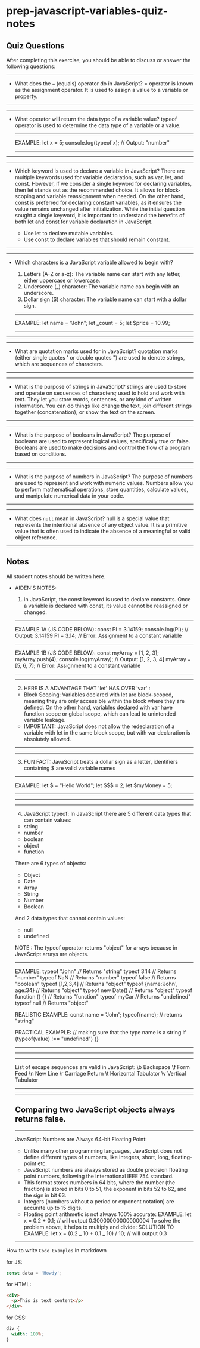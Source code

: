 # prep-javascript-variables-quiz-notes

## Quiz Questions

After completing this exercise, you should be able to discuss or answer the following questions:

---

- What does the `=` (equals) operator do in JavaScript?
  = operator is known as the assignment operator. It is used to assign a value to
  a variable or property.

---

---

- What operator will return the data type of a variable value?
  typeof operator is used to determine the data type of a variable or a value.
  ***
  EXAMPLE:
  let x = 5;
  console.log(typeof x); // Output: "number"
  ***

---

---

- Which keyword is used to declare a variable in JavaScript?
  There are multiple keywords used for variable declaration, such as var, let, and
  const. However, if we consider a single keyword for declaring variables, then let
  stands out as the recommended choice. It allows for block-scoping and variable
  reassignment when needed. On the other hand, const is preferred for declaring
  constant variables, as it ensures the value remains unchanged after initialization.
  While the initial question sought a single keyword, it is important to understand
  the benefits of both let and const for variable declaration in JavaScript.

  - Use let to declare mutable variables.
  - Use const to declare variables that should remain constant.

---

---

- Which characters is a JavaScript variable allowed to begin with?

  1. Letters (A-Z or a-z): The variable name can start with any letter, either
     uppercase or lowercase.
  2. Underscore (\_) character: The variable name can begin with an underscore.
  3. Dollar sign ($) character: The variable name can start with a dollar sign.

  ***

  EXAMPLE:
  let name = "John";
  let \_count = 5;
  let $price = 10.99;

  ***

---

---

- What are quotation marks used for in JavaScript?
  quotation marks (either single quotes ' or double quotes ") are used to denote
  strings, which are sequences of characters.

---

---

- What is the purpose of strings in JavaScript?
  strings are used to store and operate on sequences of characters; used to hold and
  work with text. They let you store words, sentences, or any kind of written
  information. You can do things like change the text, join different strings together
  (concatenation), or show the text on the screen.

---

---

- What is the purpose of booleans in JavaScript?
  The purpose of booleans are used to represent logical values, specifically true or
  false. Booleans are used to make decisions and control the flow of a program based
  on conditions.

---

---

- What is the purpose of numbers in JavaScript?
  The purpose of numbers are used to represent and work with numeric values. Numbers
  allow you to perform mathematical operations, store quantities, calculate values,
  and manipulate numerical data in your code.

---

---

- What does `null` mean in JavaScript?
  null is a special value that represents the intentional absence of any
  object value. It is a primitive value that is often used to indicate the absence of a
  meaningful or valid object reference.

---

## Notes

All student notes should be written here.

- AIDEN'S NOTES:

  1. in JavaScript, the const keyword is used to declare constants.
     Once a variable is declared with const, its value cannot be
     reassigned or changed.

  ***

  EXAMPLE 1A (JS CODE BELOW):
  const PI = 3.14159;
  console.log(PI); // Output: 3.14159
  PI = 3.14; // Error: Assignment to a constant variable

  ***

  EXAMPLE 1B (JS CODE BELOW):
  const myArray = [1, 2, 3];
  myArray.push(4);
  console.log(myArray); // Output: [1, 2, 3, 4]
  myArray = [5, 6, 7]; // Error: Assignment to a constant variable

  ***

  ***

  2. HERE IS A ADVANTAGE THAT 'let' HAS OVER 'var' :

  - Block Scoping: Variables declared with let are block-scoped, meaning they are only
    accessible within the block where they are defined. On the other hand, variables
    declared with var have function scope or global scope, which can lead to unintended
    variable leakage.
  - IMPORTANT: JavaScript does not allow the redeclaration of a variable with let in
    the same block scope, but with var declaration is absolutely allowed.

  ***

  ***

  3. FUN FACT: JavaScript treats a dollar sign as a letter, identifiers containing $ are
     valid variable names

  ***

  EXAMPLE:
  let $ = "Hello World";
  let $$$ = 2;
  let $myMoney = 5;

  ***

  ***

  ***

  4. JavaScript typeof:
     In JavaScript there are 5 different data types that can contain values:

  - string
  - number
  - boolean
  - object
  - function

  There are 6 types of objects:

  - Object
  - Date
  - Array
  - String
  - Number
  - Boolean

  And 2 data types that cannot contain values:

  - null
  - undefined

  NOTE : The typeof operator returns "object" for
  arrays because in JavaScript arrays are objects.

  ***

  EXAMPLE:
  typeof "John" // Returns "string"
  typeof 3.14 // Returns "number"
  typeof NaN // Returns "number"
  typeof false // Returns "boolean"
  typeof [1,2,3,4] // Returns "object"
  typeof {name:'John', age:34} // Returns "object"
  typeof new Date() // Returns "object"
  typeof function () {} // Returns "function"
  typeof myCar // Returns "undefined"
  typeof null // Returns "object"

  REALISTIC EXAMPLE:
  const name = 'John';
  typeof(name); // returns "string"

  PRACTICAL EXAMPLE:
  // making sure that the type name is a string
  if (typeof(value) !== "undefined") {}

  ***

  ***

  ***

  List of escape sequences are valid in JavaScript:
  \b Backspace
  \f Form Feed
  \n New Line
  \r Carriage Return
  \t Horizontal Tabulator
  \v Vertical Tabulator

  ***

  ***

  ## Comparing two JavaScript objects always returns false.

  ***

  JavaScript Numbers are Always 64-bit Floating Point:

  - Unlike many other programming languages, JavaScript does not define different types
    of numbers, like integers, short, long, floating-point etc.
  - JavaScript numbers are always stored as double precision floating point numbers,
    following the international IEEE 754 standard.
  - This format stores numbers in 64 bits, where the number (the fraction) is stored in
    bits 0 to 51, the exponent in bits 52 to 62, and the sign in bit 63.
  - Integers (numbers without a period or exponent notation) are accurate up to 15 digits.
  - Floating point arithmetic is not always 100% accurate:
    EXAMPLE:
    let x = 0.2 + 0.1; // will output 0.30000000000000004
    To solve the problem above, it helps to multiply and divide:
    SOLUTION TO EXAMPLE:
    let x = (0.2 _ 10 + 0.1 _ 10) / 10; // will output 0.3

  ***

How to write `Code Examples` in markdown

for JS:

```javascript
const data = 'Howdy';
```

for HTML:

```html
<div>
  <p>This is text content</p>
</div>
```

for CSS:

```css
div {
  width: 100%;
}
```
